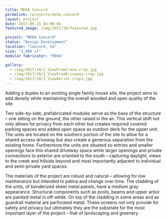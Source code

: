 ```yaml
---
title: MEKA Concord
permalink: /projects/meka-concord
layout: project
date: 2017-09-15 04:00:04
featured_image: /img/2017/10/featured.jpg

project: "MEKA Concord"
status: "Design Development"
location: "Concord, CA"
size: "3,000 sf"
modular fabricator: "MEKA"

gallery:
  - /img/2017/10/1_ViewFromCreek-crop.jpg
  - /img/2017/10/2_ViewFromDriveway-crop.jpg
  - /img/2017/10/3_ViewAerial-crop1.jpg
---
```


Adding a duplex to an existing single family house site, the project aims to add density while maintaining the overall wooded and open quality of the site. 

Two side-by-side, prefabricated modules serve as the base of the structure – one sitting on the ground, the other raised in the air. This vertical shift not only allows for privacy from each other but creates required covered parking spaces and added open space as outdoor deck for the upper unit. The units are located on the southern portion of the site to allow for a shared access driveway but also create a generous separation from the existing home. Furthermore the units are situated so entries and smaller openings face this shared driveway space while larger openings and private connections to exterior are oriented to the south – capturing daylight, views to the creek and hillside beyond and most importantly adjacent to individual and semi-private yard spaces. 

The materials of the project are robust and natural – allowing for low maintenance but intended to patina and change over time. The cladding of the units, of bonderized sheet metal panels, have a medium gray appearance. Structural components such as posts, beams and upper arbor are painted metal in off-white. On top of the cladding in some areas and as guardrail material are perforated metal. These screens not only provide for safety and privacy but ultimately they are the substrate for the most important layer of the project – that of landscaping and greenery.
